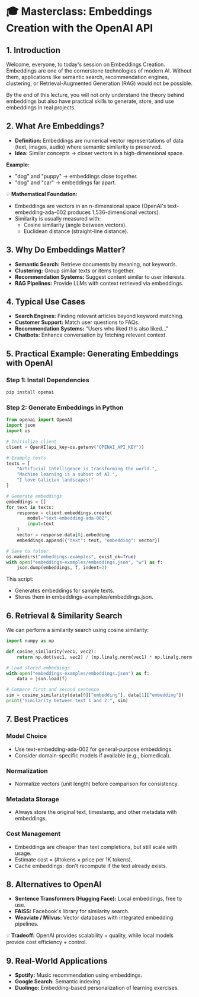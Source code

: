 # 🎓 Masterclass: Embeddings Creation with the OpenAI API

## 1. Introduction

Welcome, everyone, to today's session on Embeddings Creation.
Embeddings are one of the cornerstone technologies of modern AI. Without them, applications like semantic search, recommendation engines, clustering, or Retrieval-Augmented Generation (RAG) would not be possible.

By the end of this lecture, you will not only understand the theory behind embeddings but also have practical skills to generate, store, and use embeddings in real projects.

## 2. What Are Embeddings?

- **Definition:** Embeddings are numerical vector representations of data (text, images, audio) where semantic similarity is preserved.
- **Idea:** Similar concepts → closer vectors in a high-dimensional space.

**Example:**
- "dog" and "puppy" → embeddings close together.
- "dog" and "car" → embeddings far apart.

💡 **Mathematical Foundation:**
- Embeddings are vectors in an n-dimensional space (OpenAI's text-embedding-ada-002 produces 1,536-dimensional vectors).
- Similarity is usually measured with:
  - Cosine similarity (angle between vectors).
  - Euclidean distance (straight-line distance).

## 3. Why Do Embeddings Matter?

- **Semantic Search:** Retrieve documents by meaning, not keywords.
- **Clustering:** Group similar texts or items together.
- **Recommendation Systems:** Suggest content similar to user interests.
- **RAG Pipelines:** Provide LLMs with context retrieved via embeddings.

## 4. Typical Use Cases

- **Search Engines:** Finding relevant articles beyond keyword matching.
- **Customer Support:** Match user questions to FAQs.
- **Recommendation Systems:** "Users who liked this also liked…"
- **Chatbots:** Enhance conversation by fetching relevant context.

## 5. Practical Example: Generating Embeddings with OpenAI

### Step 1: Install Dependencies
```bash
pip install openai
```

### Step 2: Generate Embeddings in Python
```python
from openai import OpenAI
import json
import os

# Initialize client
client = OpenAI(api_key=os.getenv("OPENAI_API_KEY"))

# Example texts
texts = [
    "Artificial Intelligence is transforming the world.",
    "Machine learning is a subset of AI.",
    "I love Galician landscapes!"
]

# Generate embeddings
embeddings = []
for text in texts:
    response = client.embeddings.create(
        model="text-embedding-ada-002",
        input=text
    )
    vector = response.data[0].embedding
    embeddings.append({"text": text, "embedding": vector})

# Save to folder
os.makedirs("embeddings-examples", exist_ok=True)
with open("embeddings-examples/embeddings.json", "w") as f:
    json.dump(embeddings, f, indent=2)
```

This script:
- Generates embeddings for sample texts.
- Stores them in embeddings-examples/embeddings.json.

## 6. Retrieval & Similarity Search

We can perform a similarity search using cosine similarity:

```python
import numpy as np

def cosine_similarity(vec1, vec2):
    return np.dot(vec1, vec2) / (np.linalg.norm(vec1) * np.linalg.norm(vec2))

# Load stored embeddings
with open("embeddings-examples/embeddings.json") as f:
    data = json.load(f)

# Compare first and second sentence
sim = cosine_similarity(data[0]["embedding"], data[1]["embedding"])
print("Similarity between text 1 and 2:", sim)
```

## 7. Best Practices

### Model Choice
- Use text-embedding-ada-002 for general-purpose embeddings.
- Consider domain-specific models if available (e.g., biomedical).

### Normalization
- Normalize vectors (unit length) before comparison for consistency.

### Metadata Storage
- Always store the original text, timestamp, and other metadata with embeddings.

### Cost Management
- Embeddings are cheaper than text completions, but still scale with usage.
- Estimate cost = (#tokens × price per 1K tokens).
- Cache embeddings: don't recompute if the text already exists.

## 8. Alternatives to OpenAI

- **Sentence Transformers (Hugging Face):** Local embeddings, free to use.
- **FAISS:** Facebook's library for similarity search.
- **Weaviate / Milvus:** Vector databases with integrated embedding pipelines.

💡 **Tradeoff:** OpenAI provides scalability + quality, while local models provide cost efficiency + control.

## 9. Real-World Applications

- **Spotify:** Music recommendation using embeddings.
- **Google Search:** Semantic indexing.
- **Duolingo:** Embedding-based personalization of learning exercises.
